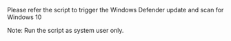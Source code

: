 Please refer the script to trigger the Windows Defender update and scan for Windows 10

Note: Run the script as system user only.